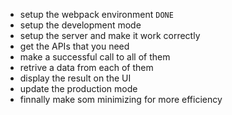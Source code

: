 - setup the webpack environment ``DONE``
- setup the development mode
- setup the server and make it work correctly
- get the APIs that you need
- make a successful call to all of them
- retrive a data from each of them
- display the result on the UI 
- update the production mode
- finnally make som minimizing for more efficiency 